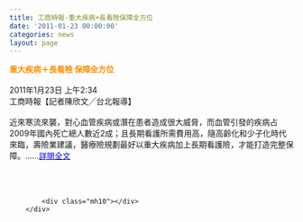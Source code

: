 ```yaml
---
title: 工商時報-重大疾病+長看險保障全方位
date: '2011-01-23 00:00:00'
categories: news
layout: page
---
```


<div class="text">
			<div>
	<div>
		<span style="color:#ff8c00;"><span style="font-size:14px;"><strong>重大疾病＋長看險 保障全方位</strong></span></span></div>
	<div>
		&nbsp;</div>
	<div>
		2011年1月23日 上午2:34</div>
	<div>
		工商時報【記者陳欣文╱台北報導】</div>
	<div>
		&nbsp;</div>
	<div>
		近來寒流來襲，對心血管疾病或潛在患者造成很大威脅，而血管引發的疾病占2009年國內死亡總人數近2成；且長期看護所需費用高，隨高齡化和少子化時代來臨，壽險業建議，醫療險規劃最好以重大疾病加上長期看護險，才能打造完整保障。......<a href="https://tw.news.yahoo.com/%E9%87%8D%E5%A4%A7%E7%96%BE%E7%97%85-%E9%95%B7%E7%9C%8B%E9%9A%AA-%E4%BF%9D%E9%9A%9C%E5%85%A8%E6%96%B9%E4%BD%8D-20110122-103416-853.html" target="_blank"><span style="color:#0000ff;">詳閱全文</span></a></div>
	<div>
		&nbsp;</div>
	<div>
		&nbsp;</div>
</div>
<div>
	&nbsp;</div>

			<div class="mh10"></div>
		</div>